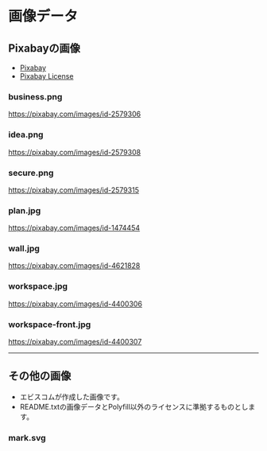 # 画像データ

## Pixabayの画像

* [Pixabay](https://pixabay.com/)
* [Pixabay License](https://pixabay.com/service/license/)

### business.png
https://pixabay.com/images/id-2579306

### idea.png
https://pixabay.com/images/id-2579308

### secure.png
https://pixabay.com/images/id-2579315

### plan.jpg
https://pixabay.com/images/id-1474454

### wall.jpg
https://pixabay.com/images/id-4621828

### workspace.jpg
https://pixabay.com/images/id-4400306

### workspace-front.jpg
https://pixabay.com/images/id-4400307


---

## その他の画像

* エビスコムが作成した画像です。
* README.txtの画像データとPolyfill以外のライセンスに準拠するものとします。

### mark.svg
